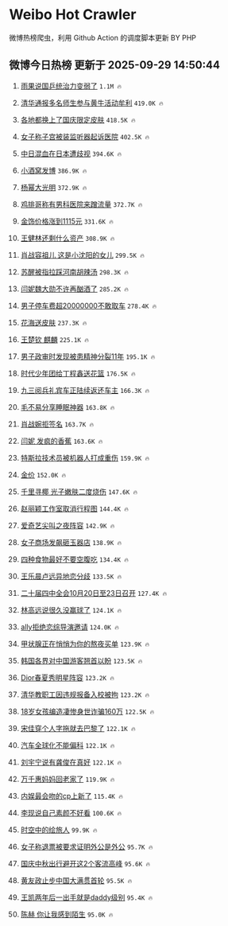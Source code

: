 # Weibo Hot Crawler 



微博热榜爬虫，利用 Github Action 的调度脚本更新 BY PHP 


## 微博今日热榜 更新于 2025-09-29 14:50:44 
1. [雨果说国乒统治力变弱了](https://s.weibo.com/weibo?q=%E9%9B%A8%E6%9E%9C%E8%AF%B4%E5%9B%BD%E4%B9%92%E7%BB%9F%E6%B2%BB%E5%8A%9B%E5%8F%98%E5%BC%B1%E4%BA%86&t=31&band_rank=1&Refer=top) `1.1M 🔥` 

1. [清华通报多名师生参与黄牛活动牟利](https://s.weibo.com/weibo?q=%23%E6%B8%85%E5%8D%8E%E9%80%9A%E6%8A%A5%E5%A4%9A%E5%90%8D%E5%B8%88%E7%94%9F%E5%8F%82%E4%B8%8E%E9%BB%84%E7%89%9B%E6%B4%BB%E5%8A%A8%E7%89%9F%E5%88%A9%23&t=31&band_rank=2&Refer=top) `419.0K 🔥` 

1. [各地都换上了国庆限定皮肤](https://s.weibo.com/weibo?q=%23%E5%90%84%E5%9C%B0%E9%83%BD%E6%8D%A2%E4%B8%8A%E4%BA%86%E5%9B%BD%E5%BA%86%E9%99%90%E5%AE%9A%E7%9A%AE%E8%82%A4%23&t=31&band_rank=3&Refer=top) `418.5K 🔥` 

1. [女子称子宫被装监听器起诉医院](https://s.weibo.com/weibo?q=%23%E5%A5%B3%E5%AD%90%E7%A7%B0%E5%AD%90%E5%AE%AB%E8%A2%AB%E8%A3%85%E7%9B%91%E5%90%AC%E5%99%A8%E8%B5%B7%E8%AF%89%E5%8C%BB%E9%99%A2%23&t=31&band_rank=4&Refer=top) `402.5K 🔥` 

1. [中日混血在日本遭歧视](https://s.weibo.com/weibo?q=%E4%B8%AD%E6%97%A5%E6%B7%B7%E8%A1%80%E5%9C%A8%E6%97%A5%E6%9C%AC%E9%81%AD%E6%AD%A7%E8%A7%86&t=31&band_rank=5&Refer=top) `394.6K 🔥` 

1. [小酒窝发博](https://s.weibo.com/weibo?q=%E5%B0%8F%E9%85%92%E7%AA%9D%E5%8F%91%E5%8D%9A&t=31&band_rank=6&Refer=top) `386.9K 🔥` 

1. [杨幂大光明](https://s.weibo.com/weibo?q=%E6%9D%A8%E5%B9%82%E5%A4%A7%E5%85%89%E6%98%8E&t=31&band_rank=7&Refer=top) `372.9K 🔥` 

1. [鸡排哥称有男科医院来蹭流量](https://s.weibo.com/weibo?q=%23%E9%B8%A1%E6%8E%92%E5%93%A5%E7%A7%B0%E6%9C%89%E7%94%B7%E7%A7%91%E5%8C%BB%E9%99%A2%E6%9D%A5%E8%B9%AD%E6%B5%81%E9%87%8F%23&t=31&band_rank=8&Refer=top) `372.7K 🔥` 

1. [金饰价格涨到1115元](https://s.weibo.com/weibo?q=%23%E9%87%91%E9%A5%B0%E4%BB%B7%E6%A0%BC%E6%B6%A8%E5%88%B01115%E5%85%83%23&t=31&band_rank=9&Refer=top) `331.6K 🔥` 

1. [王健林还剩什么资产](https://s.weibo.com/weibo?q=%23%E7%8E%8B%E5%81%A5%E6%9E%97%E8%BF%98%E5%89%A9%E4%BB%80%E4%B9%88%E8%B5%84%E4%BA%A7%23&t=31&band_rank=10&Refer=top) `308.9K 🔥` 

1. [肖战容祖儿 这是小沈阳的女儿](https://s.weibo.com/weibo?q=%E8%82%96%E6%88%98%E5%AE%B9%E7%A5%96%E5%84%BF%20%E8%BF%99%E6%98%AF%E5%B0%8F%E6%B2%88%E9%98%B3%E7%9A%84%E5%A5%B3%E5%84%BF&t=31&band_rank=11&Refer=top) `299.5K 🔥` 

1. [苏醒被指拉踩河南胡辣汤](https://s.weibo.com/weibo?q=%23%E8%8B%8F%E9%86%92%E8%A2%AB%E6%8C%87%E6%8B%89%E8%B8%A9%E6%B2%B3%E5%8D%97%E8%83%A1%E8%BE%A3%E6%B1%A4%23&t=31&band_rank=12&Refer=top) `298.3K 🔥` 

1. [闫妮魏大勋不许再酗酒了](https://s.weibo.com/weibo?q=%E9%97%AB%E5%A6%AE%E9%AD%8F%E5%A4%A7%E5%8B%8B%E4%B8%8D%E8%AE%B8%E5%86%8D%E9%85%97%E9%85%92%E4%BA%86&t=31&band_rank=13&Refer=top) `285.2K 🔥` 

1. [男子停车费超20000000不敢取车](https://s.weibo.com/weibo?q=%23%E7%94%B7%E5%AD%90%E5%81%9C%E8%BD%A6%E8%B4%B9%E8%B6%8520000000%E4%B8%8D%E6%95%A2%E5%8F%96%E8%BD%A6%23&t=31&band_rank=14&Refer=top) `278.4K 🔥` 

1. [花海送皮肤](https://s.weibo.com/weibo?q=%E8%8A%B1%E6%B5%B7%E9%80%81%E7%9A%AE%E8%82%A4&t=31&band_rank=15&Refer=top) `237.3K 🔥` 

1. [王楚钦 麒麟](https://s.weibo.com/weibo?q=%E7%8E%8B%E6%A5%9A%E9%92%A6%20%E9%BA%92%E9%BA%9F&t=31&band_rank=16&Refer=top) `225.1K 🔥` 

1. [男子政审时发现被患精神分裂11年](https://s.weibo.com/weibo?q=%23%E7%94%B7%E5%AD%90%E6%94%BF%E5%AE%A1%E6%97%B6%E5%8F%91%E7%8E%B0%E8%A2%AB%E6%82%A3%E7%B2%BE%E7%A5%9E%E5%88%86%E8%A3%8211%E5%B9%B4%23&t=31&band_rank=17&Refer=top) `195.1K 🔥` 

1. [时代少年团给丁程鑫送花篮](https://s.weibo.com/weibo?q=%23%E6%97%B6%E4%BB%A3%E5%B0%91%E5%B9%B4%E5%9B%A2%E7%BB%99%E4%B8%81%E7%A8%8B%E9%91%AB%E9%80%81%E8%8A%B1%E7%AF%AE%23&t=31&band_rank=18&Refer=top) `176.5K 🔥` 

1. [九三阅兵礼宾车正陆续返还车主](https://s.weibo.com/weibo?q=%23%E4%B9%9D%E4%B8%89%E9%98%85%E5%85%B5%E7%A4%BC%E5%AE%BE%E8%BD%A6%E6%AD%A3%E9%99%86%E7%BB%AD%E8%BF%94%E8%BF%98%E8%BD%A6%E4%B8%BB%23&t=31&band_rank=19&Refer=top) `166.3K 🔥` 

1. [毛不易分享睡眠神器](https://s.weibo.com/weibo?q=%23%E6%AF%9B%E4%B8%8D%E6%98%93%E5%88%86%E4%BA%AB%E7%9D%A1%E7%9C%A0%E7%A5%9E%E5%99%A8%23&t=31&band_rank=20&Refer=top) `163.8K 🔥` 

1. [肖战婉拒签名](https://s.weibo.com/weibo?q=%23%E8%82%96%E6%88%98%E5%A9%89%E6%8B%92%E7%AD%BE%E5%90%8D%23&t=31&band_rank=21&Refer=top) `163.7K 🔥` 

1. [闫妮 发疯的香蕉](https://s.weibo.com/weibo?q=%E9%97%AB%E5%A6%AE%20%E5%8F%91%E7%96%AF%E7%9A%84%E9%A6%99%E8%95%89&t=31&band_rank=22&Refer=top) `163.6K 🔥` 

1. [特斯拉技术员被机器人打成重伤](https://s.weibo.com/weibo?q=%23%E7%89%B9%E6%96%AF%E6%8B%89%E6%8A%80%E6%9C%AF%E5%91%98%E8%A2%AB%E6%9C%BA%E5%99%A8%E4%BA%BA%E6%89%93%E6%88%90%E9%87%8D%E4%BC%A4%23&t=31&band_rank=23&Refer=top) `159.9K 🔥` 

1. [金价](https://s.weibo.com/weibo?q=%E9%87%91%E4%BB%B7&t=31&band_rank=24&Refer=top) `152.0K 🔥` 

1. [千里寻椰 光子嫩肤二度烧伤](https://s.weibo.com/weibo?q=%E5%8D%83%E9%87%8C%E5%AF%BB%E6%A4%B0%20%E5%85%89%E5%AD%90%E5%AB%A9%E8%82%A4%E4%BA%8C%E5%BA%A6%E7%83%A7%E4%BC%A4&t=31&band_rank=25&Refer=top) `147.6K 🔥` 

1. [赵丽颖工作室取消行程图](https://s.weibo.com/weibo?q=%23%E8%B5%B5%E4%B8%BD%E9%A2%96%E5%B7%A5%E4%BD%9C%E5%AE%A4%E5%8F%96%E6%B6%88%E8%A1%8C%E7%A8%8B%E5%9B%BE%23&t=31&band_rank=26&Refer=top) `144.4K 🔥` 

1. [爱奇艺尖叫之夜阵容](https://s.weibo.com/weibo?q=%E7%88%B1%E5%A5%87%E8%89%BA%E5%B0%96%E5%8F%AB%E4%B9%8B%E5%A4%9C%E9%98%B5%E5%AE%B9&t=31&band_rank=27&Refer=top) `142.9K 🔥` 

1. [女子商场发飙砸玉器店](https://s.weibo.com/weibo?q=%E5%A5%B3%E5%AD%90%E5%95%86%E5%9C%BA%E5%8F%91%E9%A3%99%E7%A0%B8%E7%8E%89%E5%99%A8%E5%BA%97&t=31&band_rank=28&Refer=top) `138.9K 🔥` 

1. [四种食物最好不要空腹吃](https://s.weibo.com/weibo?q=%23%E5%9B%9B%E7%A7%8D%E9%A3%9F%E7%89%A9%E6%9C%80%E5%A5%BD%E4%B8%8D%E8%A6%81%E7%A9%BA%E8%85%B9%E5%90%83%23&t=31&band_rank=29&Refer=top) `134.4K 🔥` 

1. [王乐晨卢远异地恋分歧](https://s.weibo.com/weibo?q=%23%E7%8E%8B%E4%B9%90%E6%99%A8%E5%8D%A2%E8%BF%9C%E5%BC%82%E5%9C%B0%E6%81%8B%E5%88%86%E6%AD%A7%23&t=31&band_rank=30&Refer=top) `133.5K 🔥` 

1. [二十届四中全会10月20日至23日召开](https://s.weibo.com/weibo?q=%23%E4%BA%8C%E5%8D%81%E5%B1%8A%E5%9B%9B%E4%B8%AD%E5%85%A8%E4%BC%9A10%E6%9C%8820%E6%97%A5%E8%87%B323%E6%97%A5%E5%8F%AC%E5%BC%80%23&t=31&band_rank=31&Refer=top) `127.4K 🔥` 

1. [林高远说很久没赢球了](https://s.weibo.com/weibo?q=%23%E6%9E%97%E9%AB%98%E8%BF%9C%E8%AF%B4%E5%BE%88%E4%B9%85%E6%B2%A1%E8%B5%A2%E7%90%83%E4%BA%86%23&t=31&band_rank=32&Refer=top) `124.1K 🔥` 

1. [ally拒绝恋综导演邀请](https://s.weibo.com/weibo?q=%23ally%E6%8B%92%E7%BB%9D%E6%81%8B%E7%BB%BC%E5%AF%BC%E6%BC%94%E9%82%80%E8%AF%B7%23&t=31&band_rank=33&Refer=top) `124.0K 🔥` 

1. [甲状腺正在悄悄为你的熬夜买单](https://s.weibo.com/weibo?q=%23%E7%94%B2%E7%8A%B6%E8%85%BA%E6%AD%A3%E5%9C%A8%E6%82%84%E6%82%84%E4%B8%BA%E4%BD%A0%E7%9A%84%E7%86%AC%E5%A4%9C%E4%B9%B0%E5%8D%95%23&t=31&band_rank=34&Refer=top) `123.9K 🔥` 

1. [韩国各界对中国游客翘首以盼](https://s.weibo.com/weibo?q=%23%E9%9F%A9%E5%9B%BD%E5%90%84%E7%95%8C%E5%AF%B9%E4%B8%AD%E5%9B%BD%E6%B8%B8%E5%AE%A2%E7%BF%98%E9%A6%96%E4%BB%A5%E7%9B%BC%23&t=31&band_rank=35&Refer=top) `123.5K 🔥` 

1. [Dior春夏秀明星阵容](https://s.weibo.com/weibo?q=%23Dior%E6%98%A5%E5%A4%8F%E7%A7%80%E6%98%8E%E6%98%9F%E9%98%B5%E5%AE%B9%23&t=31&band_rank=36&Refer=top) `123.2K 🔥` 

1. [清华教职工因违规报备入校被拘](https://s.weibo.com/weibo?q=%23%E6%B8%85%E5%8D%8E%E6%95%99%E8%81%8C%E5%B7%A5%E5%9B%A0%E8%BF%9D%E8%A7%84%E6%8A%A5%E5%A4%87%E5%85%A5%E6%A0%A1%E8%A2%AB%E6%8B%98%23&t=31&band_rank=37&Refer=top) `123.2K 🔥` 

1. [18岁女孩编造凄惨身世诈骗160万](https://s.weibo.com/weibo?q=%2318%E5%B2%81%E5%A5%B3%E5%AD%A9%E7%BC%96%E9%80%A0%E5%87%84%E6%83%A8%E8%BA%AB%E4%B8%96%E8%AF%88%E9%AA%97160%E4%B8%87%23&t=31&band_rank=38&Refer=top) `122.5K 🔥` 

1. [宋佳穿个人字拖就去巴黎了](https://s.weibo.com/weibo?q=%E5%AE%8B%E4%BD%B3%E7%A9%BF%E4%B8%AA%E4%BA%BA%E5%AD%97%E6%8B%96%E5%B0%B1%E5%8E%BB%E5%B7%B4%E9%BB%8E%E4%BA%86&t=31&band_rank=39&Refer=top) `122.1K 🔥` 

1. [汽车全球化不能偏科](https://s.weibo.com/weibo?q=%23%E6%B1%BD%E8%BD%A6%E5%85%A8%E7%90%83%E5%8C%96%E4%B8%8D%E8%83%BD%E5%81%8F%E7%A7%91%23&t=31&band_rank=40&Refer=top) `122.1K 🔥` 

1. [刘宇宁说有龚俊在真好](https://s.weibo.com/weibo?q=%E5%88%98%E5%AE%87%E5%AE%81%E8%AF%B4%E6%9C%89%E9%BE%9A%E4%BF%8A%E5%9C%A8%E7%9C%9F%E5%A5%BD&t=31&band_rank=41&Refer=top) `122.1K 🔥` 

1. [万千惠妈妈回老家了](https://s.weibo.com/weibo?q=%E4%B8%87%E5%8D%83%E6%83%A0%E5%A6%88%E5%A6%88%E5%9B%9E%E8%80%81%E5%AE%B6%E4%BA%86&t=31&band_rank=42&Refer=top) `119.9K 🔥` 

1. [内娱最会吻的cp上新了](https://s.weibo.com/weibo?q=%E5%86%85%E5%A8%B1%E6%9C%80%E4%BC%9A%E5%90%BB%E7%9A%84cp%E4%B8%8A%E6%96%B0%E4%BA%86&t=31&band_rank=43&Refer=top) `115.4K 🔥` 

1. [李现说自己素颜不好看](https://s.weibo.com/weibo?q=%E6%9D%8E%E7%8E%B0%E8%AF%B4%E8%87%AA%E5%B7%B1%E7%B4%A0%E9%A2%9C%E4%B8%8D%E5%A5%BD%E7%9C%8B&t=31&band_rank=44&Refer=top) `100.6K 🔥` 

1. [时空中的绘旅人](https://s.weibo.com/weibo?q=%E6%97%B6%E7%A9%BA%E4%B8%AD%E7%9A%84%E7%BB%98%E6%97%85%E4%BA%BA&t=31&band_rank=45&Refer=top) `99.9K 🔥` 

1. [女子称退票被要求证明外公是外公](https://s.weibo.com/weibo?q=%23%E5%A5%B3%E5%AD%90%E7%A7%B0%E9%80%80%E7%A5%A8%E8%A2%AB%E8%A6%81%E6%B1%82%E8%AF%81%E6%98%8E%E5%A4%96%E5%85%AC%E6%98%AF%E5%A4%96%E5%85%AC%23&t=31&band_rank=46&Refer=top) `95.7K 🔥` 

1. [国庆中秋出行避开这2个客流高峰](https://s.weibo.com/weibo?q=%23%E5%9B%BD%E5%BA%86%E4%B8%AD%E7%A7%8B%E5%87%BA%E8%A1%8C%E9%81%BF%E5%BC%80%E8%BF%992%E4%B8%AA%E5%AE%A2%E6%B5%81%E9%AB%98%E5%B3%B0%23&t=31&band_rank=47&Refer=top) `95.6K 🔥` 

1. [黄友政止步中国大满贯首轮](https://s.weibo.com/weibo?q=%23%E9%BB%84%E5%8F%8B%E6%94%BF%E6%AD%A2%E6%AD%A5%E4%B8%AD%E5%9B%BD%E5%A4%A7%E6%BB%A1%E8%B4%AF%E9%A6%96%E8%BD%AE%23&t=31&band_rank=48&Refer=top) `95.5K 🔥` 

1. [王凯两年后一出手就是daddy级别](https://s.weibo.com/weibo?q=%E7%8E%8B%E5%87%AF%E4%B8%A4%E5%B9%B4%E5%90%8E%E4%B8%80%E5%87%BA%E6%89%8B%E5%B0%B1%E6%98%AFdaddy%E7%BA%A7%E5%88%AB&t=31&band_rank=49&Refer=top) `95.4K 🔥` 

1. [陈赫 你让我感到陌生](https://s.weibo.com/weibo?q=%E9%99%88%E8%B5%AB%20%E4%BD%A0%E8%AE%A9%E6%88%91%E6%84%9F%E5%88%B0%E9%99%8C%E7%94%9F&t=31&band_rank=50&Refer=top) `95.0K 🔥` 

